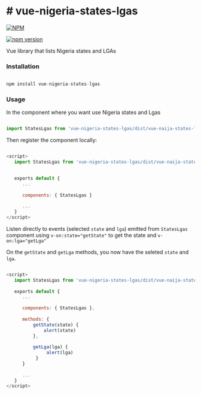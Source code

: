 # # vue-nigeria-states-lgas
  
  
  [![NPM](https://nodei.co/npm/vue-nigeria-states-lgas.png?downloads=true)](https://nodei.co/npm/vue-nigeria-states-lgas/)
  
  [![npm version](https://badge.fury.io/js/vue-nigeria-states-lgas.svg)](https://badge.fury.io/js/vue-nigeria-states-lgas)
  
  Vue library that lists Nigeria states and LGAs
  
  ### Installation
  
  ``` Javascript
  
  npm install vue-nigeria-states-lgas
  
  ```
  
  ### Usage
  In the component where you want use Nigeria states and Lgas
  ```javascript

  import StatesLgas from 'vue-nigeria-states-lgas/dist/vue-naija-states-lgas.esm.js'

  ```
  Then register the component locally:
  
  ```javascript
  
  <script>
     import StatesLgas from 'vue-nigeria-states-lgas/dist/vue-naija-states-lgas.esm.js'
     
  
     exports default {
        ...
        
        components: { StatesLgas }
        
        ... 
     }
  </script>
  
```
  Listen directly to events (selected `state` and `lga`) emitted from
  `StatesLgas` component using `v-on:state="getState"`
  to get the state and `v-on:lga="getLga"`
  
  On the `getState` and `getLga` methods, you now have the seleted `state` and `lga`.
 
   ```javascript 
   
   <script>
      import StatesLgas from 'vue-nigeria-states-lgas/dist/vue-naija-states-lgas.esm.js'
      
      exports default {
         ...
         
         components: { StatesLgas },
         
         methods: {
             getState(state) {
                 alert(state)
             },
             
             getLga(lga) {
                  alert(lga)
              }
         }
         
         ... 
      }
   </script>
 ```